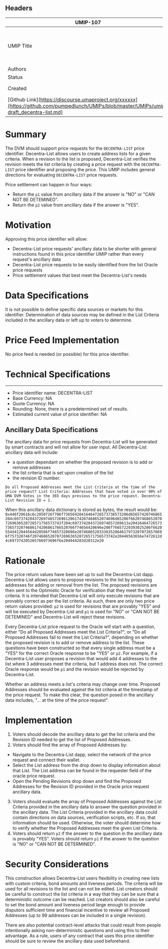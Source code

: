 ## Headers

| UMIP-107                |                                                               |
| ------------------- | ------------------------------------------------------------- |
| UMIP Title          | Add `DECENTRA-LIST` as a supported price identifier |
| Authors             | pumpedlunch                                                     |
| Status              | Draft                                                         |
| Created             | January 19, 2023                                            |
| [Github Link](https://discourse.umaproject.org/xxxxxx](https://github.com/pumpedlunch/UMIPs/blob/master/UMIPs/umip-draft_decentra-list.md)      |             |

# Summary 

The DVM should support price requests for the `DECENTRA-LIST` price identifier. Decentra-List allows users to create address lists for a given criteria. When a revision to the list is proposed, Decentra-List verifies the revision meets the list criteria by creating a price request with the `DECENTRA-LIST` price identifier and proposing the price. This UMIP includes general directions for evaluating `DECENTRA-LIST` price requests. 

Price settlement can happen in four ways:
- Return the `p1` value from ancillary data if the answer is "NO" or "CAN NOT BE DETEMINED".
- Return the `p2` value from ancillary data if the answer is "YES".

# Motivation

Approving this price identifier will allow:
- Decentra-List price requests' ancillary data to be shorter with general instructions found in this price identifier UMIP rather than every request's ancillary data
- Decentra-List price requests to be easily identified from the list Oracle price requests
- Price settlement values that best meet the Decentra-List's needs 

# Data Specifications 

It is not possible to define specific data sources or markets for this identifier. Determination of data sources may be defined in the List Criteria included in the ancillary data or left up to voters to determine.

# Price Feed Implementation

No price feed is needed (or possible) for this price identifier.

# Technical Specifications

-----------------------------------------
- Price identifier name: DECENTRA-LIST
- Base Currency: NA
- Quote Currency: NA
- Rounding: None, there is a predetermined set of results.
- Estimated current value of price identifier: NA


## Ancillary Data Specifications

The ancillary data for price requests from Decentra-List will be generated by smart contracts and will not allow for user input. All Decentra-List ancillary data will include:
- a question dependant on whether the proposed revision is to add or remove addresses
- the list criteria that is set upon creation of the list 
- the revision ID number. 

`Do all Proposed Addresses meet the List Criteria at the time of the price request? List Criteria: Addresses that have voted in over 90% of UMA DVM Votes in the 365 days previous to the price request. Decentra-List Revision ID = 1.`

When this ancillary data dictionary is stored as bytes, the result would be: `0x446f20616c6c2050726f706f73656420416464726573736573206d65657420746865204c697374204372697465726961206174207468652074696d65206f662074686520707269636520726571756573743f204c6973742043726974657269613a204164647265737365732074686174206861766520766f74656420696e206f76657220393025206f6620554d412044564d20566f74657320696e207468652033363520646179732070726576696f757320746f2074686520707269636520726571756573742e20446563656e7472612d4c697374205265766973696f6e204944203d20312e20`

# Rationale

The price return values have been set up to suit the Decentra-List dapp. Decentra-List allows users to propose revisions to the list by proposing addresses for adding or removal from the list. The proposed revisions are then sent to the Optimistic Oracle for verification that they meet the list criteria. It is intended that Decentra-List will only execute revisions that are provably correct as per the list criteria. As such, there are only two price return values provided: `p2` is used for revisions that are provably "YES" and will be executed by Decentra-List and `p1` is used for "NO" or "CAN NOT BE DETEMINED" and Decentra-List will reject these revisions.

Every Decentra-List price request to the Oracle will start with a question, either "Do all Proposed Addresses meet the List Criteria?", or "Do all Proposed Addresses fail to meet the List Criteria?", depending on whether the proposed revision is to add or remove address to the list. These questions have been constructed so that every single address must be a "YES" for the correct Oracle response to be "YES" or `p2`. For example, if a Decentra-List user proposes a revision that would add 4 addresses to the list where 3 addresses meet the criteria, but 1 address does not. The correct Oracle response would be `p1` and the revision would be rejected by Decentra-List.

Whether an address meets a list's criteria may change over time. Proposed Addresses should be evaluated against the list criteria at the timestamp of the price request. To make this clear, the question posed in the ancillary data includes, "... at the time of the price request".

# Implementation

1. Voters should decode the ancillary data to get the list criteria and the Revision ID needed to get the list of Proposed Addresses.
2. Voters should find the array of Proposed Addresses by:
- Navigate to the Decentra-List dapp, select the network of the price request and connect their wallet.
- Select the List address from the drop down to display information about that List. The List address can be found in the requester field of the oracle price request.
- Open the Pending Revisions drop down and find the Proposed Addresses for the Revision ID provided in the Oracle price request ancillary data.
3. Voters should evaluate the array of Proposed Addresses against the List Criteria provided in the ancillary data to answer the question provided in the ancillary data. The List Criteria provided in the ancillary data could contain directions on data sources, verification scripts, etc. If so, that information should be used. Otherwise, the voter should determine how to verify whether the Proposed Addresses meet the given List Criteria.
4. Voters should return `p2` if the answer to the question in the ancillary data is provably "YES". Voters should return `p1` if the answer to the question is "NO" or "CAN NOT BE DETERMINED".

# Security Considerations

This construction allows Decentra-List users flexibility in creating new lists with custom criteria, bond amounts and liveness periods. The criteria will be used for all revisions to the list and can not be edited. List creators should be careful to construct the list criteria in a way that they can be sure that a deterministic outcome can be reached. List creators should also be careful to set the bond amount and liveness period large enough to provide disputors sufficient time and financial incentive to review all Proposed Addresses (up to 99 addresses can be included in a single revision).  

There are also potential contract-level attacks that could result from people intentionally asking non-deterministic questions and using this to their advantage. As a rule, users of any contract that uses this price identifier should be sure to review the ancillary data used beforehand. 

